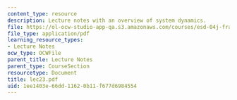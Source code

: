 ```yaml
---
content_type: resource
description: Lecture notes with an overview of system dynamics.
file: https://ol-ocw-studio-app-qa.s3.amazonaws.com/courses/esd-04j-frameworks-and-models-in-engineering-systems-engineering-system-design-spring-2007/1ee1403e66dd11620b11f677d6984554_lec23.pdf
file_type: application/pdf
learning_resource_types:
- Lecture Notes
ocw_type: OCWFile
parent_title: Lecture Notes
parent_type: CourseSection
resourcetype: Document
title: lec23.pdf
uid: 1ee1403e-66dd-1162-0b11-f677d6984554
---
```

